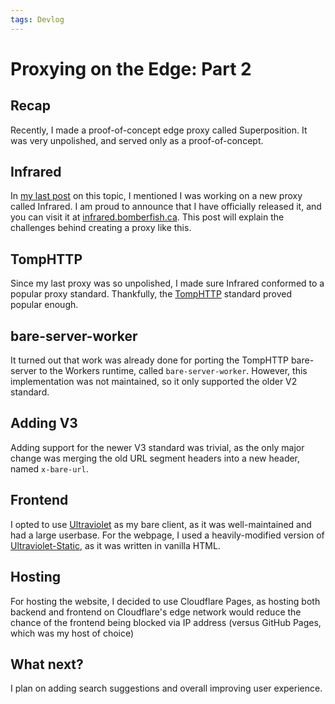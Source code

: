 ```yaml
---
tags: Devlog
---
```

# Proxying on the Edge: Part 2

## Recap

Recently, I made a proof-of-concept edge proxy called Superposition. It was very unpolished, and served only as a proof-of-concept.

## Infrared

In [my last post](https://blog.bomberfish.ca/2023/09/25/cf-workers-proxy-part-1.html) on this topic, I mentioned I was working on a new proxy called Infrared. I am proud to announce that I have officially released it, and you can visit it at [infrared.bomberfish.ca](https://infrared.bomberfish.ca). This post will explain the challenges behind creating a proxy like this.

## TompHTTP

Since my last proxy was so unpolished, I made sure Infrared conformed to a popular proxy standard. Thankfully, the [TompHTTP](https://github.com/TompHTTP) standard proved popular enough. 

## bare-server-worker

It turned out that work was already done for porting the TompHTTP bare-server to the Workers runtime, called `bare-server-worker`. However, this implementation was not maintained, so it only supported the older V2 standard.

## Adding V3

Adding support for the newer V3 standard was trivial, as the only major change was merging the old URL segment headers into a new header, named `x-bare-url`.

## Frontend

I opted to use [Ultraviolet](https://github.com/titaniumnetwork-dev/Ultraviolet) as my bare client, as it was well-maintained and had a large userbase. For the webpage, I used a heavily-modified version of [Ultraviolet-Static](https://github.com/titaniumnetwork-dev/Ultraviolet-Static), as it was written in vanilla HTML.

## Hosting

For hosting the website, I decided to use Cloudflare Pages, as hosting both backend and frontend on Cloudflare's edge network would reduce the chance of the frontend being blocked via IP address (versus GitHub Pages, which was my host of choice)

## What next?

I plan on adding search suggestions and overall improving user experience.
